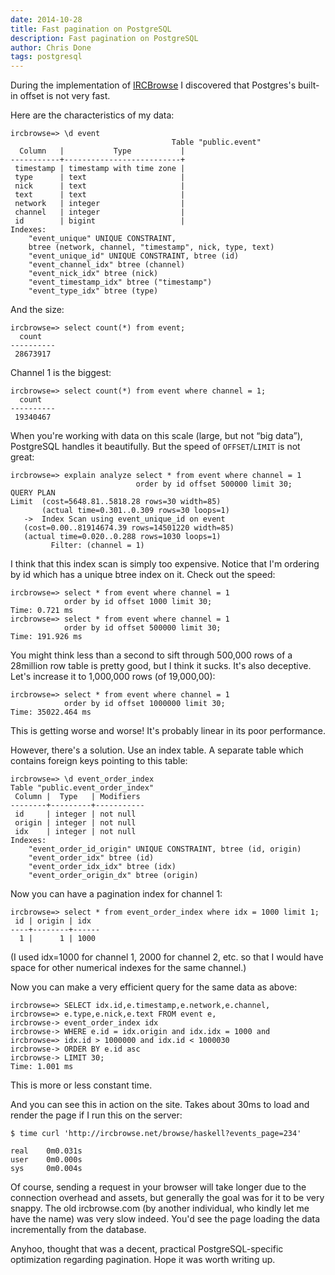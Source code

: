```yaml
---
date: 2014-10-28
title: Fast pagination on PostgreSQL
description: Fast pagination on PostgreSQL
author: Chris Done
tags: postgresql
---
```


During the implementation of [IRCBrowse](http://ircbrowse.net/) I
discovered that Postgres's built-in offset is not very fast.

Here are the characteristics of my data:

    ircbrowse=> \d event
                                        Table "public.event"
      Column   |           Type           |
    -----------+--------------------------+
     timestamp | timestamp with time zone |
     type      | text                     |
     nick      | text                     |
     text      | text                     |
     network   | integer                  |
     channel   | integer                  |
     id        | bigint                   |
    Indexes:
        "event_unique" UNIQUE CONSTRAINT,
        btree (network, channel, "timestamp", nick, type, text)
        "event_unique_id" UNIQUE CONSTRAINT, btree (id)
        "event_channel_idx" btree (channel)
        "event_nick_idx" btree (nick)
        "event_timestamp_idx" btree ("timestamp")
        "event_type_idx" btree (type)

And the size:

    ircbrowse=> select count(*) from event;
      count
    ----------
     28673917

Channel 1 is the biggest:

    ircbrowse=> select count(*) from event where channel = 1;
      count
    ----------
     19340467

When you're working with data on this scale (large, but not “big
data”), PostgreSQL handles it beautifully. But the speed of
`OFFSET`/`LIMIT` is not great:

    ircbrowse=> explain analyze select * from event where channel = 1
                                order by id offset 500000 limit 30;
    QUERY PLAN
    Limit  (cost=5648.81..5818.28 rows=30 width=85)
           (actual time=0.301..0.309 rows=30 loops=1)
       ->  Index Scan using event_unique_id on event
       (cost=0.00..81914674.39 rows=14501220 width=85)
       (actual time=0.020..0.288 rows=1030 loops=1)
             Filter: (channel = 1)

I think that this index scan is simply too expensive. Notice that I'm ordering by id which has a unique btree index on it. Check out the speed:

    ircbrowse=> select * from event where channel = 1
                order by id offset 1000 limit 30;
    Time: 0.721 ms
    ircbrowse=> select * from event where channel = 1
                order by id offset 500000 limit 30;
    Time: 191.926 ms

You might think less than a second to sift through 500,000 rows of a
28million row table is pretty good, but I think it sucks. It's also
deceptive. Let's increase it to 1,000,000 rows (of 19,000,00):

    ircbrowse=> select * from event where channel = 1
                order by id offset 1000000 limit 30;
    Time: 35022.464 ms

This is getting worse and worse! It's probably linear in its poor
performance.

However, there's a solution. Use an index table. A separate table
which contains foreign keys pointing to this table:

    ircbrowse=> \d event_order_index
    Table "public.event_order_index"
     Column |  Type   | Modifiers
    --------+---------+-----------
     id     | integer | not null
     origin | integer | not null
     idx    | integer | not null
    Indexes:
        "event_order_id_origin" UNIQUE CONSTRAINT, btree (id, origin)
        "event_order_idx" btree (id)
        "event_order_idx_idx" btree (idx)
        "event_order_origin_dx" btree (origin)

Now you can have a pagination index for channel 1:

    ircbrowse=> select * from event_order_index where idx = 1000 limit 1;
     id | origin | idx
    ----+--------+------
      1 |      1 | 1000

(I used idx=1000 for channel 1, 2000 for channel 2, etc. so that I
would have space for other numerical indexes for the same channel.)

Now you can make a very efficient query for the same data as above:

    ircbrowse=> SELECT idx.id,e.timestamp,e.network,e.channel,
    ircbrowse=> e.type,e.nick,e.text FROM event e,
    ircbrowse-> event_order_index idx
    ircbrowse-> WHERE e.id = idx.origin and idx.idx = 1000 and
    ircbrowse=> idx.id > 1000000 and idx.id < 1000030
    ircbrowse-> ORDER BY e.id asc
    ircbrowse-> LIMIT 30;
    Time: 1.001 ms

This is more or less constant time.

And you can see this in action on the site. Takes about 30ms to load
and render the page if I run this on the server:

    $ time curl 'http://ircbrowse.net/browse/haskell?events_page=234'

    real	0m0.031s
    user	0m0.000s
    sys     0m0.004s

Of course, sending a request in your browser will take longer due to
the connection overhead and assets, but generally the goal was for it
to be very snappy. The old ircbrowse.com (by another individual, who
kindly let me have the name) was very slow indeed. You'd see the page
loading the data incrementally from the database.

Anyhoo, thought that was a decent, practical PostgreSQL-specific
optimization regarding pagination. Hope it was worth writing up.
